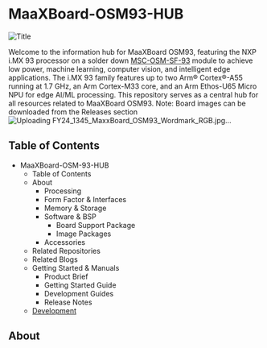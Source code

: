 # MaaXBoard-OSM93-HUB

![Title](https://github.com/Avnet/MaaXBoard-OSM93-HUB/assets/71277755/573f1082-c6b2-4082-942e-fbd13c92271c)


Welcome to the information hub for MaaXBoard OSM93, featuring the NXP i.MX 93 processor on a solder down [MSC-OSM-SF-93](https://embedded.avnet.com/product/msc-osm-sf-imx93/) module to achieve low power, machine learning, computer vision, and intelligent edge applications. The i.MX 93 family features up to two Arm® Cortex®-A55 running at 1.7 GHz, an Arm Cortex-M33 core, and an Arm Ethos-U65 Micro NPU for edge AI/ML processing. This repository serves as a central hub for all resources related to MaaXBoard OSM93.
Note: Board images can be downloaded from the Releases section![Uploading FY24_1345_MaxxBoard_OSM93_Wordmark_RGB.jpg…]()


## Table of Contents 
- MaaXBoard-OSM-93-HUB
  - Table of Contents
  - About
    - Processing
    - Form Factor & Interfaces
    - Memory & Storage
    - Software & BSP
      - Board Support Package
      - Image Packages
    - Accessories
  - Related Repositories
  - Related Blogs
  - Getting Started & Manuals
      - Product Brief
      - Getting Started Guide
      - Development Guides
      - Release Notes
  - [Development](https://github.com/Avnet/MaaXBoard-OSM93-HUB/tree/main/Development)
   
## About

